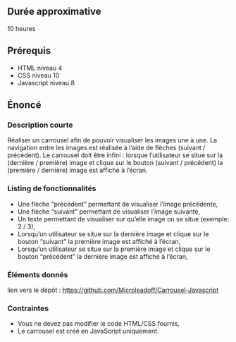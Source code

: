 ## Durée approximative

10 heures

## Prérequis

- HTML niveau 4
- CSS niveau 10
- Javascript niveau 8

## Énoncé

### Description courte

Réaliser un carrousel afin de pouvoir visualiser les images une à une. La navigation entre les images est réalisée à l’aide de flèches (suivant / précédent). Le carrousel doit être infini : lorsque l’utilisateur se situe sur la (dernière / première) image et clique sur le bouton (suivant / précédent) la (première / dernière) image est affiché à l’écran.

### Listing de fonctionnalités

- Une flèche “précédent” permettant de visualiser l’image précédente,
- Une flèche “suivant” permettant de visualiser l’image suivante,
- Un texte permettant de visualiser sur qu’elle image on se situe (exemple: 2 / 3),
- Lorsqu’un utilisateur se situe sur la dernière image et clique sur le bouton “suivant” la première image est affiché à l’écran,
- Lorsqu’un utilisateur se situe sur la première image et clique sur le bouton “précédent” la dernière image est affiché à l’écran,


### Éléments donnés

lien vers le dépôt : https://github.com/Microleadoff/Carrousel-Javascript

### Contraintes

- Vous ne devez pas modifier le code HTML/CSS fournis,
- Le carrousel est créé en JavaScript uniquement.
